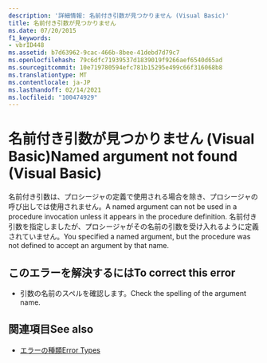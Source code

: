 ```yaml
---
description: '詳細情報: 名前付き引数が見つかりません (Visual Basic)'
title: 名前付き引数が見つかりません
ms.date: 07/20/2015
f1_keywords:
- vbrID448
ms.assetid: b7d63962-9cac-466b-8bee-41debd7d79c7
ms.openlocfilehash: 79c6dfc71939537d1839019f9266aef6540d65ad
ms.sourcegitcommit: 10e719780594efc781b15295e499c66f316068b8
ms.translationtype: MT
ms.contentlocale: ja-JP
ms.lasthandoff: 02/14/2021
ms.locfileid: "100474929"
---
```

# <a name="named-argument-not-found-visual-basic"></a><span data-ttu-id="173fc-103">名前付き引数が見つかりません (Visual Basic)</span><span class="sxs-lookup"><span data-stu-id="173fc-103">Named argument not found (Visual Basic)</span></span>

<span data-ttu-id="173fc-104">名前付き引数は、プロシージャの定義で使用される場合を除き、プロシージャの呼び出しでは使用されません。</span><span class="sxs-lookup"><span data-stu-id="173fc-104">A named argument can not be used in a procedure invocation unless it appears in the procedure definition.</span></span> <span data-ttu-id="173fc-105">名前付き引数を指定しましたが、プロシージャがその名前の引数を受け入れるように定義されていません。</span><span class="sxs-lookup"><span data-stu-id="173fc-105">You specified a named argument, but the procedure was not defined to accept an argument by that name.</span></span>  
  
## <a name="to-correct-this-error"></a><span data-ttu-id="173fc-106">このエラーを解決するには</span><span class="sxs-lookup"><span data-stu-id="173fc-106">To correct this error</span></span>  
  
- <span data-ttu-id="173fc-107">引数の名前のスペルを確認します。</span><span class="sxs-lookup"><span data-stu-id="173fc-107">Check the spelling of the argument name.</span></span>  
  
## <a name="see-also"></a><span data-ttu-id="173fc-108">関連項目</span><span class="sxs-lookup"><span data-stu-id="173fc-108">See also</span></span>

- [<span data-ttu-id="173fc-109">エラーの種類</span><span class="sxs-lookup"><span data-stu-id="173fc-109">Error Types</span></span>](../programming-guide/language-features/error-types.md)

